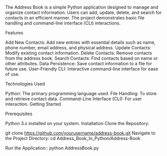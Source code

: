 
The Address Book is a simple Python application designed to manage and organize contact information. Users can add, update, delete, and search for contacts in an efficient manner. The project demonstrates basic file handling and command-line interface (CLI) interactions.

Features

Add New Contacts: Add new entries with essential details such as name, phone number, email address, and physical address.
Update Contacts: Modify existing contact information.
Delete Contacts: Remove contacts from the address book.
Search Contacts: Find contacts based on name or other attributes.
Data Persistence: Save contact information to a file for future use.
User-Friendly CLI: Interactive command-line interface for ease of use.

Technologies Used

Python: The primary programming language used.
File Handling: To store and retrieve contact data.
Command-Line Interface (CLI): For user interaction.
Getting Started

Prerequisites

Python 3.x installed on your system.
Installation
Clone the Repository:

git clone https://github.com/yourusername/address-book.git
Navigate to the Project Directory: cd Address_Book_In_Python/Address-Book

Run the Application:: python AddressBook.py

